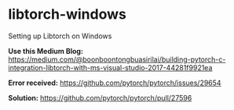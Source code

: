 # libtorch-windows

Setting up Libtorch on Windows

**Use this Medium Blog:** https://medium.com/@boonboontongbuasirilai/building-pytorch-c-integration-libtorch-with-ms-visual-studio-2017-44281f9921ea

**Error received:** https://github.com/pytorch/pytorch/issues/29654

**Solution:** https://github.com/pytorch/pytorch/pull/27596
